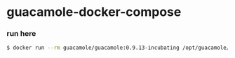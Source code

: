# guacamole-docker-compose

### run here

```bash
$ docker run --rm guacamole/guacamole:0.9.13-incubating /opt/guacamole/bin/initdb.sh --postgres > initdb.sql
```

